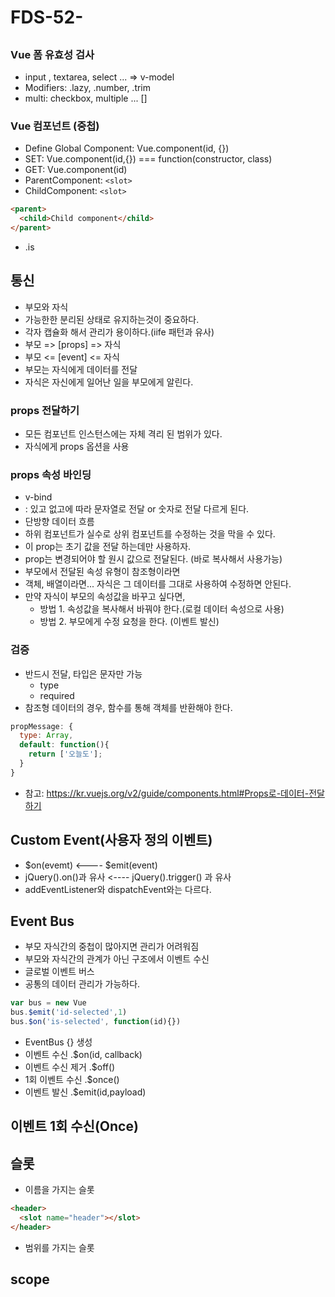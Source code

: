 FDS-52-
========

## 
### Vue 폼 유효성 검사
- input , textarea, select ... => v-model
- Modifiers: .lazy, .number, .trim
- multi: checkbox, multiple ... []

### Vue 컴포넌트 (중첩)
- Define Global Component: Vue.component(id, {})
- SET: Vue.component(id,{}) === function(constructor, class)
- GET: Vue.component(id)
- ParentComponent: `<slot>`
- ChildComponent: `<slot>`
```html
<parent>
  <child>Child component</child>
</parent>
```
- .is

## 통신
- 부모와 자식
- 가능한한 분리된 상태로 유지하는것이 중요하다.
- 각자 캡슐화 해서 관리가 용이하다.(iife 패턴과 유사)
- 부모 => [props] => 자식
- 부모 <= [event] <= 자식
- 부모는 자식에게 데이터를 전달
- 자식은 자신에게 일어난 일을 부모에게 알린다.

### props 전달하기
- 모든 컴포넌트 인스턴스에는 자체 격리 된 범위가 있다.
- 자식에게 props 옵션을 사용

### props 속성 바인딩
- v-bind
- : 있고 없고에 따라 문자열로 전달 or 숫자로 전달 다르게 된다.
- 단방향 데이터 흐름
- 하위 컴포넌트가 실수로 상위 컴포넌트를 수정하는 것을 막을 수 있다.
- 이 prop는 초기 값을 전달 하는데만 사용하자.
- prop는 변경되어야 할 원시 값으로 전달된다. (바로 복사해서 사용가능)
- 부모에서 전달된 속성 유형이 참조형이라면
- 객체, 배열이라면... 자식은 그 데이터를 그대로 사용하여 수정하면 안된다.
- 만약 자식이 부모의 속성값을 바꾸고 싶다면, 
  - 방법 1. 속성값을 복사해서 바꿔야 한다.(로컬 데이터 속성으로 사용)
  - 방법 2. 부모에게 수정 요청을 한다. (이벤트 발신)

### 검증
- 반드시 전달, 타입은 문자만 가능
  - type
  - required
- 참조형 데이터의 경우, 함수를 통해 객체를 반환해야 한다.
```js
propMessage: {
  type: Array,
  default: function(){
    return ['오늘도'];
  }
}
```
- 참고: <https://kr.vuejs.org/v2/guide/components.html#Props로-데이터-전달하기>

## Custom Event(사용자 정의 이벤트)
- $on(evemt) <---- $emit(event)
- jQuery().on()과 유사 <---- jQuery().trigger() 과 유사
- addEventListener와 dispatchEvent와는 다르다.

## Event Bus
- 부모 자식간의 중첩이 많아지면 관리가 어려워짐
- 부모와 자식간의 관계가 아닌 구조에서 이벤트 수신
- 글로벌 이벤트 버스
- 공통의 데이터 관리가 가능하다.
```js
var bus = new Vue
bus.$emit('id-selected',1)
bus.$on('is-selected', function(id){})
```
- EventBus {} 생성
- 이벤트 수신 .$on(id, callback)
- 이벤트 수신 제거 .$off()
- 1회 이벤트 수신 .$once()
- 이벤트 발신 .$emit(id,payload)

## 이벤트 1회 수신(Once)

## 슬롯
- 이름을 가지는 슬롯
```html
<header>
  <slot name="header"></slot>
</header>
```
- 범위를 가지는 슬롯

## scope
## 